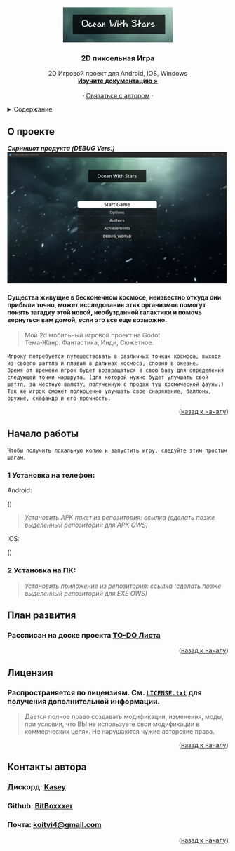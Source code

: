 <!-- PROJECT LOGO -->
<a id="readme-top"></a>
<br />
<div align="center">
  <a href="https://github.com/othneildrew/Best-README-Template">
    <img src="images/logo.png" alt="Логотип" width="250" height="80">
  </a>

  <h3 align="center">2D пиксельная Игра</h3>

  <p align="center">
    2D Игровой проект для Android, IOS, Windows
    <br />
    <a href="https://github.com/BitBoxxxer/ocean-with-stars"><strong>Изучите документацию »</strong></a>
    <br />
    <br />
    &middot;
    <a href="#readme-author">Связаться с автором</a>
    &middot;
  </p>
</div>

<!-- <p align="right">(<a href="#readme-author">назад к началу</a>)</p> -->


<!-- TABLE OF CONTENTS -->
<details>
  <summary>Содержание</summary>
  <ol>
    <li>
      <a href="#about-the-project">О проекте</a>
    </li>
    <li>
      <a href="#getting-started">Установка</a>
    </li>
    <li><a href="#roadmap">План развития</a></li>
    <li><a href="#license">Лицензия</a></li>
    <li><a href="#contact">Контакты автора</a></li>
  </ol>
</details>

<a id="about-the-project"></a>

<!-- ABOUT THE PROJECT -->
## О проекте

***Скриншот продукта (DEBUG Vers.)***\
<img src="images/Screenshot_5.png" alt="Логотип" width="500" height="300">

#### Существа живущие в бесконечном космосе, неизвестно откуда они прибыли точно, может исследования этих организмов помогут понять загадку этой новой, необузданной галактики и помочь вернуться вам домой, если это все еще возможно.

>Мой 2d мобильный игровой проект на Godot\
Тема-Жанр: Фантастика, Инди, Сюжетное.
```
Игроку потребуется путешествовать в различных точках космоса, выходя из своего шаттла и плавая в далинах космоса, словно в океане.
Время от времени игрок будет возвращаться в свою базу для определения следующей точки маршрута. (для которой нужно будет улучшать свой шаттл, за местную валюту, полученную с продаж туш космической фауны.)
Так же игрок сможет полноценно улучшать свое снаряжение, баллоны, оружие, скафандр и его прочность.
```

<p align="right">(<a href="#readme-top">назад к началу</a>)</p>

<a id="getting-started"></a>

## Начало работы

```
Чтобы получить локальную копию и запустить игру, следуйте этим простым шагам.
```

### 1 Установка на телефон:

Android:

()

>*Установить APK пакет из репозитория: ссылка (сделать позже выделенный репозиторий для APK OWS)*

IOS:

()

### 2 Установка на ПК:

>*Установить приложение из репозитория: ссылка (сделать позже выделенный репозиторий для EXE OWS)*

<a id="roadmap"></a>

<!-- ROADMAP -->
## План развития

### Рассписан на доске проекта [TO-DO Листа](https://github.com/users/BitBoxxxer/projects/1)
<p align="right">(<a href="#readme-top">назад к началу</a>)</p>

<a id="license"></a>

<!-- LICENSE-->
## Лицензия

### Распространяется по лицензиям. См. [`LICENSE.txt`](https://github.com/BitBoxxxer/ocean-with-stars/blob/master/LICENSE.txt) для получения дополнительной информации.
>Дается полное право создавать модификации, изменения, моды, при условии, что ВЫ не используете свои модификации в коммерческих целях. Не нарушаются чужие авторские права.
<p align="right">(<a href="#readme-top">назад к началу</a>)</p>
<a id="readme-author"></a>

<a id="contact"></a>

<!-- CONTACT -->
## Контакты автора

### Дискорд: [Kasey](https://discord.com/users/653279939511975936)
### Github: [BitBoxxxer](https://github.com/BitBoxxxer)
### Почта: koitvi4@gmail.com
<p align="right">(<a href="#readme-top">назад к началу</a>)</p>